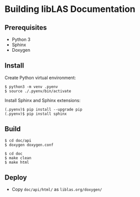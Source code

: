 # Building libLAS Documentation

## Prerequisites

- Python 3
- Sphinx
- Doxygen

## Install

Create Python virtual environment:

```console
$ python3 -m venv .pyenv
$ source ./.pyenv/bin/activate
```

Install Sphinx and Sphinx extensions:

```console
(.pyenv)$ pip install --upgrade pip
(.pyenv)$ pip install sphinx
```

## Build

```console
$ cd doc/api
$ doxygen doxygen.conf
```

```console
$ cd doc
$ make clean
$ make html
```

## Deploy

- Copy `doc/api/html/` as `liblas.org/doxygen/`
